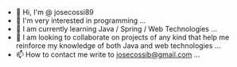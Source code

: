 - 👋 Hi, I'm @ josecossi89
- 👀 I'm very interested in programming ...
- 🌱 I am currently learning Java / Spring / Web Technologies ...
- 💞️ I am looking to collaborate on projects of any kind that help me reinforce my knowledge of both Java and web technologies ...
- 📫 How to contact me write to josecossib@gmail.com ...

<!---
josecossi89/josecossi89 is a ✨ special ✨ repository because its `README.md` (this file) appears on your GitHub profile.
You can click the Preview link to take a look at your changes.
--->
